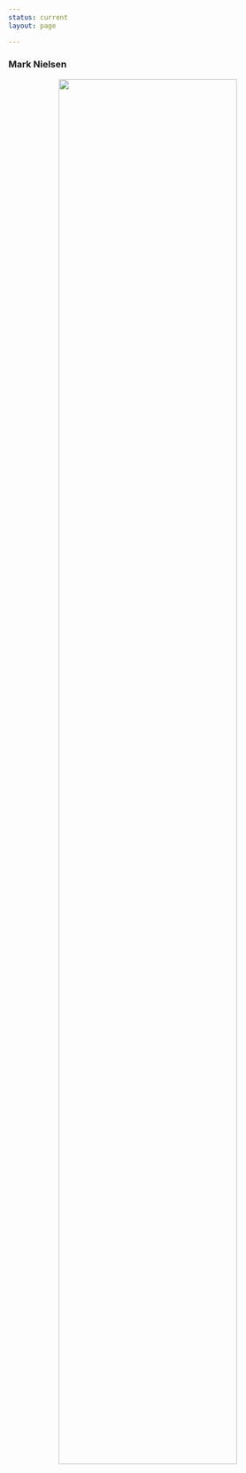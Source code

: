 ```yaml
---
status: current
layout: page

---
```


### Mark Nielsen

<center> <img src="{{site.baseurl}}/assets/images/Floe.jpg" width="80%"> </center>

